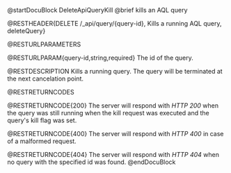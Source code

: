
@startDocuBlock DeleteApiQueryKill
@brief kills an AQL query

@RESTHEADER{DELETE /_api/query/{query-id}, Kills a running AQL query, deleteQuery}

@RESTURLPARAMETERS

@RESTURLPARAM{query-id,string,required}
The id of the query.

@RESTDESCRIPTION
Kills a running query. The query will be terminated at the next cancelation
point.

@RESTRETURNCODES

@RESTRETURNCODE{200}
The server will respond with *HTTP 200* when the query was still running when
the kill request was executed and the query's kill flag was set.

@RESTRETURNCODE{400}
The server will respond with *HTTP 400* in case of a malformed request.

@RESTRETURNCODE{404}
The server will respond with *HTTP 404* when no query with the specified
id was found.
@endDocuBlock

